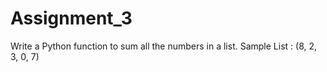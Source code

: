 # Assignment_3
 Write a Python function to sum all the numbers in a list.
Sample List : (8, 2, 3, 0, 7)
